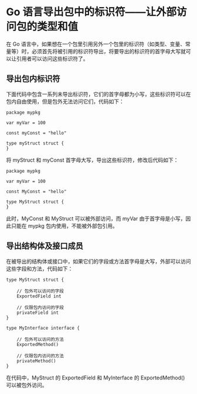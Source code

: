 # Go 语言导出包中的标识符——让外部访问包的类型和值

在 Go 语言中，如果想在一个包里引用另外一个包里的标识符（如类型、变量、常量等）时，必须首先将被引用的标识符导出，将要导出的标识符的首字母大写就可以让引用者可以访问这些标识符了。

## 导出包内标识符

下面代码中包含一系列未导出标识符，它们的首字母都为小写，这些标识符可以在包内自由使用，但是包外无法访问它们，代码如下：

```
package mypkg

var myVar = 100

const myConst = "hello"

type myStruct struct {
}
```

将 myStruct 和 myConst 首字母大写，导出这些标识符，修改后代码如下：

```
package mypkg

var myVar = 100

const MyConst = "hello"

type MyStruct struct {
}
```

此时，MyConst 和 MyStruct 可以被外部访问，而 myVar 由于首字母是小写，因此只能在 mypkg 包内使用，不能被外部包引用。

## 导出结构体及接口成员

在被导出的结构体或接口中，如果它们的字段或方法首字母是大写，外部可以访问这些字段和方法，代码如下：

```
type MyStruct struct {

    // 包外可以访问的字段
    ExportedField int

    // 仅限包内访问的字段
    privateField int
}

type MyInterface interface {

    // 包外可以访问的方法
    ExportedMethod()

    // 仅限包内访问的方法
    privateMethod()
}
```

在代码中，MyStruct 的 ExportedField 和 MyInterface 的 ExportedMethod() 可以被包外访问。